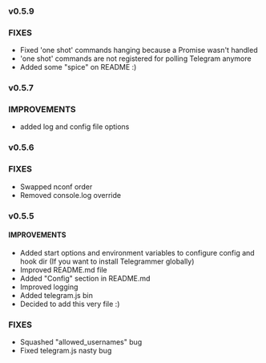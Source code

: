 ### v0.5.9

### FIXES

- Fixed 'one shot' commands hanging because a Promise wasn't handled
- 'one shot' commands are not registered for polling Telegram anymore
- Added some "spice" on README :)

### v0.5.7

### IMPROVEMENTS

- added log and config file options

### v0.5.6

### FIXES

- Swapped nconf order
- Removed console.log override

### v0.5.5

#### IMPROVEMENTS

- Added start options and environment variables to configure config and hook dir (If you want to install Telegrammer globally)
- Improved README.md file
- Added "Config" section in README.md
- Improved logging
- Added telegram.js bin
- Decided to add this very file :)

### FIXES

- Squashed "allowed_usernames" bug
- Fixed telegram.js nasty bug
